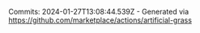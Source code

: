 Commits: 2024-01-27T13:08:44.539Z - Generated via https://github.com/marketplace/actions/artificial-grass
<br>
